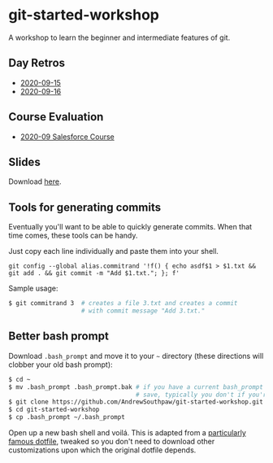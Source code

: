 # git-started-workshop

A workshop to learn the beginner and intermediate features of git.

## Day Retros

- [2020-09-15](https://docs.google.com/forms/d/1Dox1vtgHFZTlmNjAR9BPoOlqIDaet-H_01YfOJR7ssE/edit?usp=sharing)
- [2020-09-16](https://docs.google.com/forms/d/19U54flDrihTWmYt6Vu0NEGaJazLAHw4gx77pfq1Ih0A/edit?usp=sharing)

## Course Evaluation

- [2020-09 Salesforce Course](https://www.surveymonkey.com/r/LLLR5MJ)

## Slides

Download [here](https://drive.google.com/open?id=1AU-VP7QeNvJ0v5hDpyzUez1oN4XyorV7).

## Tools for generating commits

Eventually you'll want to be able to quickly generate commits. When that time comes, these tools can be handy.

Just copy each line individually and paste them into your shell.

```
git config --global alias.commitrand '!f() { echo asdf$1 > $1.txt && git add . && git commit -m "Add $1.txt."; }; f'
```

Sample usage:

```bash
$ git commitrand 3  # creates a file 3.txt and creates a commit
                    # with commit message "Add 3.txt."
```

## Better bash prompt

Download `.bash_prompt` and move it to your `~` directory (these directions will clobber your old bash prompt):

```bash
$ cd ~
$ mv .bash_prompt .bash_prompt.bak # if you have a current bash_prompt you want to
                                   # save, typically you don't if you're new to bash
$ git clone https://github.com/AndrewSouthpaw/git-started-workshop.git
$ cd git-started-workshop
$ cp .bash_prompt ~/.bash_prompt
```

Open up a new bash shell and voilá. This is adapted from a [particularly famous dotfile](https://github.com/necolas/dotfiles/blob/master/shell/bash_prompt), tweaked so you don't need to download other customizations upon which the original dotfile depends.
